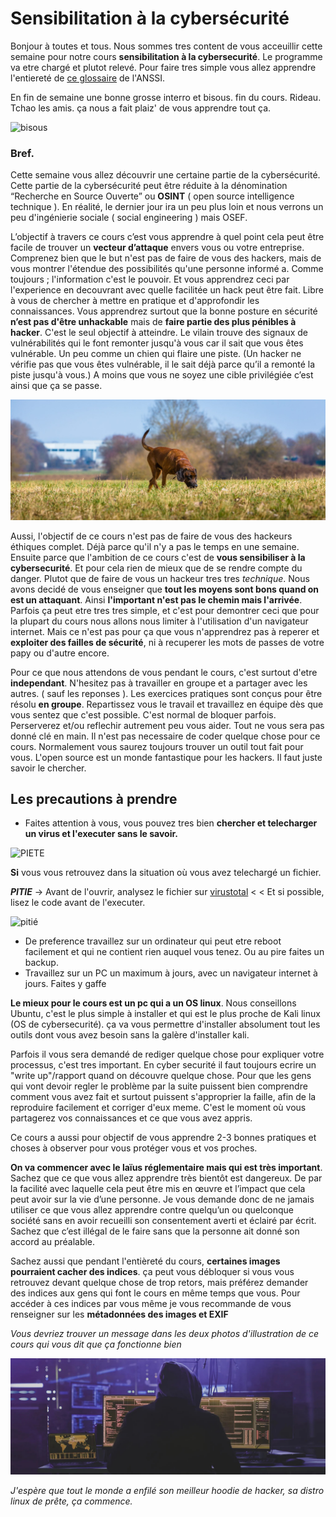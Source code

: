 # Sensibilitation à la cybersécurité

Bonjour à toutes et tous. Nous sommes tres content de vous acceuillir cette semaine pour notre cours **sensibilitation à la cybersecurité**.
Le programme va etre chargé et plutot relevé. Pour faire tres simple vous allez apprendre l'entiereté de [ce glossaire](https://www.ssi.gouv.fr/administration/glossaire/) de l'ANSSI.

En fin de semaine une bonne grosse interro et bisous.
fin du cours. Rideau. Tchao les amis.
ça nous a fait plaiz' de vous apprendre tout ça.

![bisous](https://www.francetvinfo.fr/pictures/QZsc0wdwsX8YfEaOL9IcxiKCi38/640x360/2017/12/06/eltVideoWs-265181-5a286eb80bd35.jpeg)


### Bref.
Cette semaine vous allez découvrir une certaine partie de la cybersécurité. Cette partie de la cybersécurité peut être réduite à la dénomination “Recherche en Source Ouverte” ou **OSINT** ( open source intelligence technique ). En réalité, le dernier jour ira un peu plus loin et nous verrons un peu d'ingénierie sociale ( social engineering ) mais OSEF.

L’objectif à travers ce cours c’est vous apprendre à quel point cela peut être facile de trouver un **vecteur d’attaque** envers vous ou votre entreprise. Comprenez bien que le but n'est pas de faire de vous des hackers, mais de vous montrer l'étendue des possibilités qu'une personne informé a. Comme toujours ; l'information c'est le pouvoir.
Et vous apprendrez ceci par l'experience en decouvrant avec quelle facilitée un hack peut être fait.
Libre à vous de chercher à mettre en pratique et d'approfondir les connaissances. Vous apprendrez surtout que la bonne posture en sécurité **n’est pas d'être unhackable** mais de **faire partie des plus pénibles à hacker**. C'est le seul objectif à atteindre. Le vilain trouve des signaux de vulnérabilités qui le font remonter jusqu'à vous car il sait que vous êtes vulnérable. Un peu comme un chien qui flaire une piste. (Un hacker ne vérifie pas que vous êtes vulnérable, il le sait déjà parce qu’il a remonté la piste jusqu'à vous.)
A moins que vous ne soyez une cible privilégiée c’est ainsi que ça se passe.

![chien](https://raw.githubusercontent.com/bafraikin/ressource_thp_cursus_secu/master/ressources/jour_01/dog.jpg)

Aussi, l'objectif de ce cours n'est pas de faire de vous des hackeurs éthiques complet.
Déjà parce qu'il n'y a pas le temps en une semaine. Ensuite parce que l'ambition de ce cours c'est de **vous sensibiliser à la cybersecurité**. Et pour cela rien de mieux que de se rendre compte du danger.  Plutot que de faire de vous un hackeur tres tres *technique*. Nous avons decidé de vous enseigner que **tout les moyens sont bons quand on est un attaquant**. Ainsi **l'important n'est pas le chemin mais l'arrivée**. Parfois ça peut etre tres tres simple, et c'est pour demontrer ceci que pour la plupart du cours nous allons nous limiter à l'utilisation d'un navigateur internet. Mais ce n'est pas pour ça que vous n'apprendrez pas à reperer et **exploiter des failles de sécurité**, ni à recuperer les mots de passes de votre papy ou d'autre encore.

Pour ce que nous attendons de vous pendant le cours, c'est surtout d'etre **independant**. N'hesitez pas à travailler en groupe et a partager avec les autres. ( sauf les reponses ). Les exercices pratiques sont conçus pour être résolu **en groupe**. Repartissez vous le travail et travaillez en équipe dès que vous sentez que c'est possible. C'est normal de bloquer parfois. Perserverez et/ou reflechir autrement peu vous aider. Tout ne vous sera pas donné clé en main.
Il n'est pas necessaire de coder quelque chose pour ce cours. Normalement vous saurez toujours trouver un outil tout fait pour vous. L'open source est un monde fantastique pour les hackers. Il faut juste savoir le chercher.

## Les precautions à prendre
- Faites attention à vous, vous pouvez tres bien **chercher et telecharger un virus et l'executer sans le savoir.**

![PIETE](https://www.memecreator.org/static/images/memes/4900025.jpg)

**Si** vous vous retrouvez dans la situation où vous avez telechargé un fichier.

***PITIE*** -> Avant de l'ouvrir, analysez le fichier sur [virustotal](https://www.virustotal.com/gui/home/upload) < <
Et si possible, lisez le code avant de l'executer.

![pitié](https://c.tenor.com/OBSd0JyDRbQAAAAC/what-he-said-regina-hall.gif)

- De preference travaillez sur un ordinateur qui peut etre reboot facilement et qui ne contient rien auquel vous tenez. Ou au pire faites un backup.
- Travaillez sur un PC un maximum à jours, avec un navigateur internet à jours. Faites y gaffe

**Le mieux pour le cours est un pc qui a un OS linux**. Nous conseillons Ubuntu, c'est le plus simple à installer et qui est le plus proche de Kali linux (OS de cybersecurité).
ça va vous permettre d'installer absolument tout les outils dont vous avez besoin sans la galère d'installer kali.

Parfois il vous sera demandé de rediger quelque chose pour expliquer votre processus, c'est tres important. En cyber securité il faut toujours ecrire un "write up"/rapport quand on découvre quelque chose. Pour que les gens qui vont devoir regler le problème par la suite puissent bien comprendre comment vous avez fait et surtout puissent s'approprier la faille, afin de la reproduire facilement et corriger d'eux meme. C'est le moment où vous partagerez vos connaissances et ce que vous avez appris.

Ce cours a aussi pour objectif de vous apprendre 2-3 bonnes pratiques et choses à observer pour vous protéger vous et vos proches.

**On va commencer avec le laïus réglementaire mais qui est très important**.
Sachez que ce que vous allez apprendre très bientôt est dangereux. De par la facilité avec laquelle cela peut être mis en œuvre et l’impact que cela peut avoir sur la vie d’une personne. Je vous demande donc de ne jamais utiliser ce que vous allez apprendre contre quelqu’un ou quelconque société sans en avoir recueilli son consentement averti et éclairé par écrit. Sachez que c’est illégal de le faire sans que la personne ait donné son accord au préalable.

Sachez aussi que pendant l'entièreté du cours, **certaines images pourraient cacher des indices**. ça peut vous débloquer si vous vous retrouvez devant quelque chose de trop retors, mais préférez demander des indices aux gens qui font le cours en même temps que vous.
Pour accéder à ces indices par vous même je vous recommande de vous renseigner sur les **métadonnées des images et EXIF**

*Vous devriez trouver un message dans les deux photos d'illustration de ce cours qui vous dit que ça fonctionne bien*

![hacker](https://raw.githubusercontent.com/bafraikin/ressource_thp_cursus_secu/master/ressources/jour_01/Hacker.jpg)

*J'espère que tout le monde a enfilé son meilleur hoodie de hacker, sa distro linux de prête, ça commence.*

